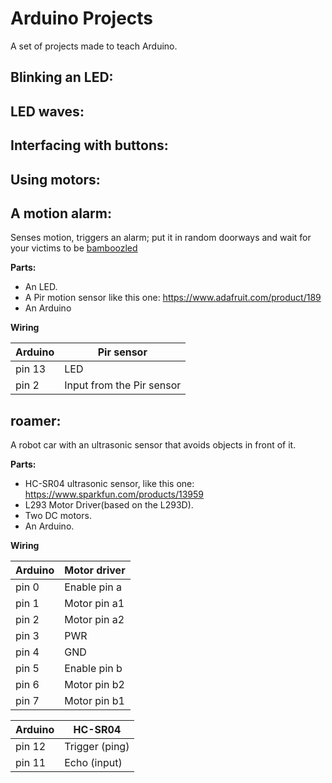 # Arduino Projects
A set of projects made to teach Arduino.

## Blinking an LED:

## LED waves:

## Interfacing with buttons:

## Using motors:

## A motion alarm:

Senses motion, triggers an alarm; put it in random doorways
and wait for your victims to be [bamboozled](https://pics.onsizzle.com/you-thought-was-slug-but-was-dogco-bamboozled-again-always-6281922.png)

**Parts:**

* An LED.
* A Pir motion sensor like this one: https://www.adafruit.com/product/189
* An Arduino

**Wiring**

Arduino     |     Pir sensor
------------|---------------
pin 13      |     LED
pin 2       |     Input from the Pir sensor


## roamer:

A robot car with an ultrasonic sensor that avoids objects in front of it.

**Parts:**

* HC-SR04 ultrasonic sensor, like this one: https://www.sparkfun.com/products/13959
* L293 Motor Driver(based on the L293D).
* Two DC motors.
* An Arduino.

**Wiring**

Arduino     |     Motor driver
------------|-----------------
pin 0       |     Enable pin a
pin 1       |     Motor pin a1
pin 2       |     Motor pin a2
pin 3       |     PWR
pin 4       |     GND
pin 5       |     Enable pin b
pin 6       |     Motor pin b2
pin 7       |     Motor pin b1

Arduino     |     HC-SR04
------------|-----------------
pin 12      |     Trigger (ping)
pin 11      |     Echo (input)

